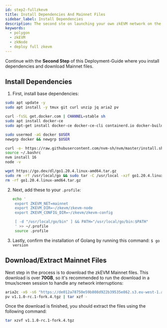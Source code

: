 ```yaml
---
id: step2-fullzkevm
title: Install Dependencies And Mainnet Files
sidebar_label: Install Dependencies
description: The second ste on launching your own zkEVM network on the Goerli testnet.
keywords:
  - polygon
  - zkEVM
  - zkNode
  - deploy full zkevm
---
```


Continue with the **Second Step** of this Deployment-Guide where you install dependencies and download Mainnet files.

## Install Dependencies

1. First, install base dependencies:

```bash
sudo apt update -y
sudo apt install -y tmux git curl unzip jq aria2 pv

curl -fsSL get.docker.com | CHANNEL=stable sh
sudo apt install docker-ce
sudo apt-get install docker-ce docker-ce-cli containerd.io docker-buildx-plugin docker-compose-plugin

sudo usermod -aG docker $USER
newgrp docker && newgrp $USER

curl -o- https://raw.githubusercontent.com/nvm-sh/nvm/master/install.sh | bash
source ~/.bashrc
nvm install 16
node -v

wget https://go.dev/dl/go1.20.4.linux-amd64.tar.gz
sudo rm -rf /usr/local/go && sudo tar -C /usr/local -xzf go1.20.4.linux-amd64.tar.gz
rm -rf go1.20.4.linux-amd64.tar.gz
```

2. Next, add these to your `.profile`:

   ```bash
   echo '
    export ZKEVM_NET=mainnet
    export ZKEVM_DIR=~/zkevm/zkevm-node
    export ZKEVM_CONFIG_DIR=~/zkevm/zkevm-config
   
    [ -d "/usr/local/go/bin" ] && PATH="/usr/local/go/bin:$PATH"
    ' >> ~/.profile
    source .profile
   ```

3. Lastly, confirm the installation of Golang by running this command: `$ go version`

## Download/Extract Mainnet Files

Next step in the process is to download the zkEVM Mainnet files. This download is over **70GB**, so it's recommended to run the download in a tmux/screen session to handle any network interruptions:

```bash
aria2c -x6 -s6 "https://de012a78750e59b808d922b39535e862.s3.eu-west-1.amazonaws.com/v1.1.0-rc.1-fork.4.tgz"
pv v1.1.0-rc.1-fork.4.tgz | tar xzf -
```

Once the download is finished, you should extract the files using the following command:

```bash
tar xzvf v1.1.0-rc.1-fork.4.tgz
```
